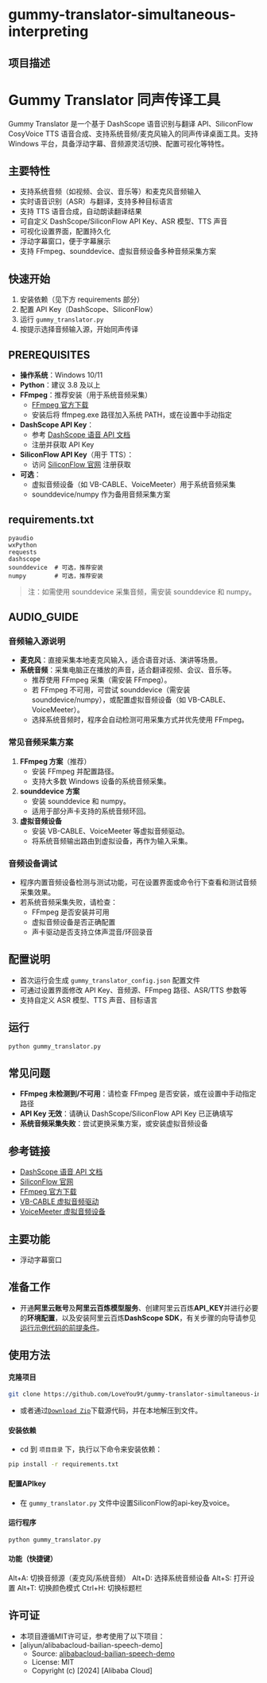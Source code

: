 # gummy-translator-simultaneous-interpreting

## 项目描述

# Gummy Translator 同声传译工具

Gummy Translator 是一个基于 DashScope 语音识别与翻译 API、SiliconFlow CosyVoice TTS 语音合成、支持系统音频/麦克风输入的同声传译桌面工具。支持 Windows 平台，具备浮动字幕、音频源灵活切换、配置可视化等特性。

## 主要特性
- 支持系统音频（如视频、会议、音乐等）和麦克风音频输入
- 实时语音识别（ASR）与翻译，支持多种目标语言
- 支持 TTS 语音合成，自动朗读翻译结果
- 可自定义 DashScope/SiliconFlow API Key、ASR 模型、TTS 声音
- 可视化设置界面，配置持久化
- 浮动字幕窗口，便于字幕展示
- 支持 FFmpeg、sounddevice、虚拟音频设备多种音频采集方案

## 快速开始
1. 安装依赖（见下方 requirements 部分）
2. 配置 API Key（DashScope、SiliconFlow）
3. 运行 `gummy_translator.py`
4. 按提示选择音频输入源，开始同声传译

## PREREQUISITES
- **操作系统**：Windows 10/11
- **Python**：建议 3.8 及以上
- **FFmpeg**：推荐安装（用于系统音频采集）
    - [FFmpeg 官方下载](https://www.gyan.dev/ffmpeg/builds/)
    - 安装后将 ffmpeg.exe 路径加入系统 PATH，或在设置中手动指定
- **DashScope API Key**：
    - 参考 [DashScope 语音 API 文档](https://help.aliyun.com/zh/dashscope/developer-reference/quickstart-2)
    - 注册并获取 API Key
- **SiliconFlow API Key**（用于 TTS）：
    - 访问 [SiliconFlow 官网](https://www.siliconflow.cn/) 注册获取
- **可选**：
    - 虚拟音频设备（如 VB-CABLE、VoiceMeeter）用于系统音频采集
    - sounddevice/numpy 作为备用音频采集方案

## requirements.txt
```
pyaudio
wxPython
requests
dashscope
sounddevice  # 可选，推荐安装
numpy        # 可选，推荐安装
```
> 注：如需使用 sounddevice 采集音频，需安装 sounddevice 和 numpy。

## AUDIO_GUIDE
### 音频输入源说明
- **麦克风**：直接采集本地麦克风输入，适合语音对话、演讲等场景。
- **系统音频**：采集电脑正在播放的声音，适合翻译视频、会议、音乐等。
    - 推荐使用 FFmpeg 采集（需安装 FFmpeg）。
    - 若 FFmpeg 不可用，可尝试 sounddevice（需安装 sounddevice/numpy），或配置虚拟音频设备（如 VB-CABLE、VoiceMeeter）。
    - 选择系统音频时，程序会自动检测可用采集方式并优先使用 FFmpeg。

### 常见音频采集方案
1. **FFmpeg 方案**（推荐）
    - 安装 FFmpeg 并配置路径。
    - 支持大多数 Windows 设备的系统音频采集。
2. **sounddevice 方案**
    - 安装 sounddevice 和 numpy。
    - 适用于部分声卡支持的系统音频环回。
3. **虚拟音频设备**
    - 安装 VB-CABLE、VoiceMeeter 等虚拟音频驱动。
    - 将系统音频输出路由到虚拟设备，再作为输入采集。

### 音频设备调试
- 程序内置音频设备检测与测试功能，可在设置界面或命令行下查看和测试音频采集效果。
- 若系统音频采集失败，请检查：
    - FFmpeg 是否安装并可用
    - 虚拟音频设备是否正确配置
    - 声卡驱动是否支持立体声混音/环回录音

## 配置说明
- 首次运行会生成 `gummy_translator_config.json` 配置文件
- 可通过设置界面修改 API Key、音频源、FFmpeg 路径、ASR/TTS 参数等
- 支持自定义 ASR 模型、TTS 声音、目标语言

## 运行
```bash
python gummy_translator.py
```

## 常见问题
- **FFmpeg 未检测到/不可用**：请检查 FFmpeg 是否安装，或在设置中手动指定路径
- **API Key 无效**：请确认 DashScope/SiliconFlow API Key 已正确填写
- **系统音频采集失败**：尝试更换采集方案，或安装虚拟音频设备

## 参考链接
- [DashScope 语音 API 文档](https://help.aliyun.com/zh/dashscope/developer-reference/quickstart-2)
- [SiliconFlow 官网](https://www.siliconflow.cn/)
- [FFmpeg 官方下载](https://www.gyan.dev/ffmpeg/builds/)
- [VB-CABLE 虚拟音频驱动](https://vb-audio.com/Cable/)
- [VoiceMeeter 虚拟音频设备](https://vb-audio.com/Voicemeeter/)

## 主要功能
- 浮动字幕窗口

## 准备工作

- 开通**阿里云账号**及**阿里云百炼模型服务**、创建阿里云百炼**API\_KEY**并进行必要的**环境配置**，以及安装阿里云百炼**DashScope SDK**，有关步骤的向导请参见[运行示例代码的前提条件](./PREREQUISITES.md)。

## 使用方法

#### 克隆项目

```bash
git clone https://github.com/LoveYou9t/gummy-translator-simultaneous-interpreting.git
```
- 或者通过[`Download Zip`](https://github.com/LoveYou9t/gummy-translator-simultaneous-interpreting/archive/refs/heads/master.zip)下载源代码，并在本地解压到文件。

#### 安装依赖

- cd 到 `项目目录` 下，执行以下命令来安装依赖：

```bash
pip install -r requirements.txt
```

#### 配置APIkey

- 在 `gummy_translator.py` 文件中设置SiliconFlow的api-key及voice。

#### 运行程序

```bash
python gummy_translator.py
```
#### 功能（快捷键）

  Alt+A: 切换音频源（麦克风/系统音频）
  Alt+D: 选择系统音频设备
  Alt+S: 打开设置
  Alt+T: 切换颜色模式
  Ctrl+H: 切换标题栏

## 许可证

- 本项目遵循MIT许可证，参考使用了以下项目：
- [aliyun/alibabacloud-bailian-speech-demo]  
  - Source: [alibabacloud-bailian-speech-demo](https://github.com/aliyun/alibabacloud-bailian-speech-demo)
  - License: MIT  
  - Copyright (c) [2024] [Alibaba Cloud]

